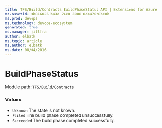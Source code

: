```yaml
---
title: TFS/Build/Contracts BuildPhaseStatus API | Extensions for Azure DevOps Services
ms.assetid: 0b816025-b43a-7ac8-3008-8d447028be8b
ms.prod: devops
ms.technology: devops-ecosystem
generated: true
ms.manager: jillfra
author: elbatk
ms.topic: article
ms.author: elbatk
ms.date: 08/04/2016
---
```


# BuildPhaseStatus

Module path: `TFS/Build/Contracts`

### Values

* `Unknown` The state is not known.
* `Failed` The build phase completed unsuccessfully.
* `Succeeded` The build phase completed successfully.
